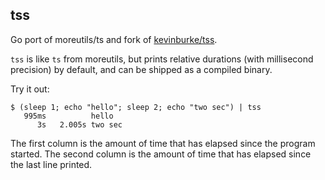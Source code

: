 ## tss

Go port of moreutils/ts and fork of [kevinburke/tss].

[kevinburke/tss]: https://github.com/kevinburke/tss

`tss` is like `ts` from moreutils,
but prints relative durations (with millisecond precision) by default,
and can be shipped as a compiled binary.

Try it out:

```console
$ (sleep 1; echo "hello"; sleep 2; echo "two sec") | tss
   995ms          hello
      3s   2.005s two sec
```

The first column is the amount of time that has elapsed since the program started.
The second column is the amount of time that has elapsed since the last line printed.
